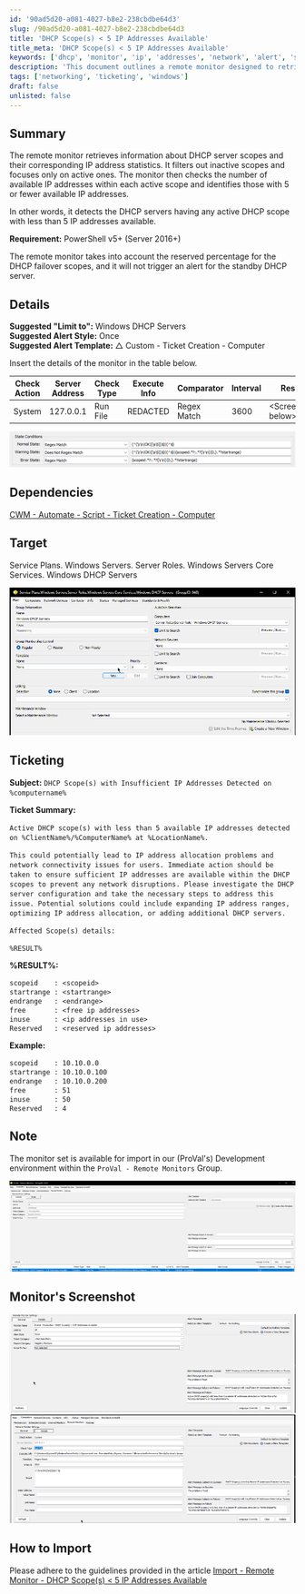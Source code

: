 ```yaml
---
id: '90ad5d20-a081-4027-b8e2-238cbdbe64d3'
slug: /90ad5d20-a081-4027-b8e2-238cbdbe64d3
title: 'DHCP Scope(s) < 5 IP Addresses Available'
title_meta: 'DHCP Scope(s) < 5 IP Addresses Available'
keywords: ['dhcp', 'monitor', 'ip', 'addresses', 'network', 'alert', 'server']
description: 'This document outlines a remote monitor designed to retrieve information about DHCP server scopes and their corresponding IP address statistics. It filters out inactive scopes, focusing on active ones, and checks for those with 5 or fewer available IP addresses, alerting administrators to potential network connectivity issues.'
tags: ['networking', 'ticketing', 'windows']
draft: false
unlisted: false
---
```


## Summary

The remote monitor retrieves information about DHCP server scopes and their corresponding IP address statistics. It filters out inactive scopes and focuses only on active ones. The monitor then checks the number of available IP addresses within each active scope and identifies those with 5 or fewer available IP addresses.

In other words, it detects the DHCP servers having any active DHCP scope with less than 5 IP addresses available.

**Requirement:** PowerShell v5+ (Server 2016+)

The remote monitor takes into account the reserved percentage for the DHCP failover scopes, and it will not trigger an alert for the standby DHCP server.

## Details

**Suggested "Limit to":** Windows DHCP Servers  
**Suggested Alert Style:** Once  
**Suggested Alert Template:** △ Custom - Ticket Creation - Computer  

Insert the details of the monitor in the table below.

| Check Action | Server Address | Check Type | Execute Info | Comparator | Interval | Result |
|--------------|----------------|------------|---------------|------------|----------|--------|
| System       | 127.0.0.1      | Run File   | REDACTED      | Regex Match | 3600     | \<Screenshot below\> |

![Monitor Screenshot](../../../static/img/docs/90ad5d20-a081-4027-b8e2-238cbdbe64d3/image_1.png)

## Dependencies

[CWM - Automate - Script - Ticket Creation - Computer](/docs/63beba3c-f4a6-41a5-98e2-d4e4ce885035)

## Target

Service Plans. Windows Servers. Server Roles. Windows Servers Core Services. Windows DHCP Servers

![Target Screenshot](../../../static/img/docs/90ad5d20-a081-4027-b8e2-238cbdbe64d3/image_2.png)

## Ticketing

**Subject:** `DHCP Scope(s) with Insufficient IP Addresses Detected on %computername%`

**Ticket Summary:**  

`Active DHCP scope(s) with less than 5 available IP addresses detected on %ClientName%/%ComputerName% at %LocationName%.`

`This could potentially lead to IP address allocation problems and network connectivity issues for users. Immediate action should be taken to ensure sufficient IP addresses are available within the DHCP scopes to prevent any network disruptions. Please investigate the DHCP server configuration and take the necessary steps to address this issue. Potential solutions could include expanding IP address ranges, optimizing IP address allocation, or adding additional DHCP servers.`

`Affected Scope(s) details: `

`%RESULT%`

**%RESULT%:**  

```
scopeid    : <scopeid>
startrange : <startrange>
endrange   : <endrange>
free       : <free ip addresses>
inuse      : <ip addresses in use>
Reserved   : <reserved ip addresses>
```

**Example:**  

```
scopeid    : 10.10.0.0
startrange : 10.10.0.100
endrange   : 10.10.0.200
free       : 51
inuse      : 50
Reserved   : 4
```

## Note

The monitor set is available for import in our (ProVal's) Development environment within the `ProVal - Remote Monitors` Group.

![Note Screenshot](../../../static/img/docs/90ad5d20-a081-4027-b8e2-238cbdbe64d3/image_3.png)

## Monitor's Screenshot

![Monitor Screenshot 1](../../../static/img/docs/90ad5d20-a081-4027-b8e2-238cbdbe64d3/image_4.png)  
![Monitor Screenshot 2](../../../static/img/docs/90ad5d20-a081-4027-b8e2-238cbdbe64d3/image_5.png)

## How to Import

Please adhere to the guidelines provided in the article [Import - Remote Monitor - DHCP Scope(s) \< 5 IP Addresses Available](/docs/81c88531-4918-4d74-ac84-efbc2c3cfe51)